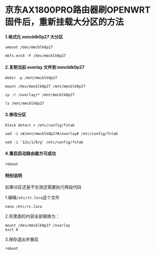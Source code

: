 # 京东AX1800PRO路由器刷OPENWRT固件后，重新挂载大分区的方法

#### 1.格式化 mmcblk0p27 大分区

```
umount /dev/mmcblk0p27

mkfs.ext4 -F /dev/mmcblk0p27
```

#### 2.复制当前 overlay 文件到 mmcblk0p27

```
mkdir -p /mnt/mmcblk0p27

mount /dev/mmcblk0p27 /mnt/mmcblk0p27

cp -r /overlay/* /mnt/mmcblk0p27

ls /mnt/mmcblk0p27
```

#### 3.修改分区

```
block detect > /etc/config/fstab

sed -i s#/mnt/mmcblk0p27#/overlay# /etc/config/fstab

sed -i '12s/1/0/g' /etc/config/fstab
```

#### 4.重启启动路由器方可成功

```
reboot
```



#### **特别说明**

如果分区还是不生效还需要执行两段代码

1.编辑`/etc/rc.loca`这个文件

```
nano /etc/rc.loca
```

2.将里面的内容全部替换为：

```rc.loca
mount /dev/mmcblk0p27 /overlay
exit 0
```

3.保存退出并重启

```
reboot
```

